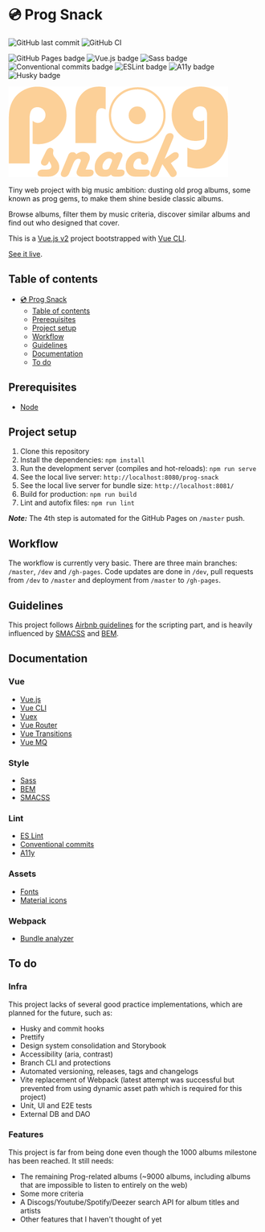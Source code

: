 # 💿 Prog Snack

![GitHub last commit](https://img.shields.io/github/last-commit/google/skia.svg?style=flat) ![GitHub CI](https://github.com/Benjent/prog-snack/actions/workflows/main.yml/badge.svg)

![GitHub Pages badge](https://img.shields.io/badge/GitHub_Pages-222222?logo=github&logoColor=white) ![Vue.js badge](https://img.shields.io/badge/Vue.js_2-42b883?logo=vuedotjs&logoColor=white) ![Sass badge](https://img.shields.io/badge/Sass-cf649a?logo=sass&logoColor=white) ![Conventional commits badge](https://img.shields.io/badge/Conventional_commits-fa6673?logo=conventionalcommits&logoColor=white) ![ESLint badge](https://img.shields.io/badge/ESLint-4b32c3?logo=eslint&logoColor=white) ![A11y badge](https://img.shields.io/badge/A11y-9299ce?logo=a11y&logoColor=white) ![Husky badge](https://img.shields.io/badge/Husky-42b983?logo=husky&logoColor=white)

![Prog Snack logo](./src/assets/img/preview.png)

Tiny web project with big music ambition: dusting old prog albums, some known as prog gems, to make them shine beside classic albums.

Browse albums, filter them by music criteria, discover similar albums and find out who designed that cover.

This is a [Vue.js v2](https://v2.vuejs.org/) project bootstrapped with [Vue CLI](https://cli.vuejs.org/).

[See it live](https://benjent.github.io/prog-snack/).

## Table of contents

- [💿 Prog Snack](#💿-prog-snack)
    - [Table of contents](#table-of-contents)
    - [Prerequisites](#prerequisites)
    - [Project setup](#project-setup)
    - [Workflow](#workflow)
    - [Guidelines](#guidelines)
    - [Documentation](#documentation)
    - [To do](#to-do)

## Prerequisites

- [Node](https://nodejs.org/en/)

## Project setup

1. Clone this repository
2. Install the dependencies: `npm install`
3. Run the development server (compiles and hot-reloads): `npm run serve`
4. See the local live server: `http://localhost:8080/prog-snack`
5. See the local live server for bundle size: `http://localhost:8081/`
6. Build for production: `npm run build`
7. Lint and autofix files: `npm run lint`

**_Note:_** The 4th step is automated for the GitHub Pages on `/master` push.

## Workflow

The workflow is currently very basic. There are three main branches: `/master`, `/dev` and `/gh-pages`. Code updates are done in `/dev`, pull requests from `/dev` to `/master` and deployment from `/master` to `/gh-pages`.

## Guidelines

This project follows [Airbnb guidelines](https://www.npmjs.com/package/eslint-config-airbnb) for the scripting part, and is heavily influenced by [SMACSS](http://smacss.com/) and [BEM](http://getbem.com/).

## Documentation

### Vue

- [Vue.js](https://v2.vuejs.org/)
- [Vue CLI](https://cli.vuejs.org/)
- [Vuex](https://vuex.vuejs.org/)
- [Vue Router](https://router.vuejs.org/)
- [Vue Transitions](https://www.npmjs.com/package/vue2-transitions)
- [Vue MQ](https://www.npmjs.com/package/vue-mq)

### Style

- [Sass](https://sass-lang.com/)
- [BEM](https://getbem.com/)
- [SMACSS](http://smacss.com/)

### Lint

- [ES Lint](https://eslint.org/)
- [Conventional commits](https://www.conventionalcommits.org/en/v1.0.0/)
- [A11y](https://www.a11yproject.com/)

### Assets

- [Fonts](https://fonts.google.com/)
- [Material icons](https://fonts.google.com/icons?icon.style=Rounded)

### Webpack

- [Bundle analyzer](https://github.com/webpack-contrib/webpack-bundle-analyzer)

## To do

### Infra

This project lacks of several good practice implementations, which are planned for the future, such as:

- Husky and commit hooks
- Prettify
- Design system consolidation and Storybook
- Accessibility (aria, contrast)
- Branch CLI and protections
- Automated versioning, releases, tags and changelogs
- Vite replacement of Webpack (latest attempt was successful but prevented from using dynamic asset path which is required for this project)
- Unit, UI and E2E tests
- External DB and DAO

### Features

This project is far from being done even though the 1000 albums milestone has been reached. It still needs:

- The remaining Prog-related albums (~9000 albums, including albums that are impossible to listen to entirely on the web)
- Some more criteria
- A Discogs/Youtube/Spotify/Deezer search API for album titles and artists
- Other features that I haven't thought of yet
